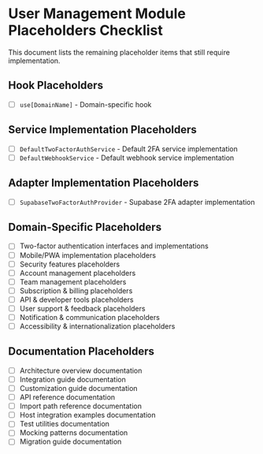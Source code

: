 # User Management Module Placeholders Checklist

This document lists the remaining placeholder items that still require implementation.

## Hook Placeholders

- [ ] `use[DomainName]` - Domain-specific hook

## Service Implementation Placeholders

- [ ] `DefaultTwoFactorAuthService` - Default 2FA service implementation
- [ ] `DefaultWebhookService` - Default webhook service implementation

## Adapter Implementation Placeholders

- [ ] `SupabaseTwoFactorAuthProvider` - Supabase 2FA adapter implementation

## Domain-Specific Placeholders

- [ ] Two-factor authentication interfaces and implementations
- [ ] Mobile/PWA implementation placeholders
- [ ] Security features placeholders
- [ ] Account management placeholders
- [ ] Team management placeholders
- [ ] Subscription & billing placeholders
- [ ] API & developer tools placeholders
- [ ] User support & feedback placeholders
- [ ] Notification & communication placeholders
- [ ] Accessibility & internationalization placeholders

## Documentation Placeholders

- [ ] Architecture overview documentation
- [ ] Integration guide documentation
- [ ] Customization guide documentation
- [ ] API reference documentation
- [ ] Import path reference documentation
- [ ] Host integration examples documentation
- [ ] Test utilities documentation
- [ ] Mocking patterns documentation
- [ ] Migration guide documentation
